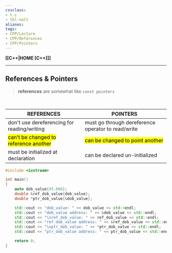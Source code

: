 ```yaml
---
cssclass:
- t-c
- tbl-nalt
aliases:
tags:
- CPP/Lecture
- CPP/References
- CPP/Pointers
---
```

**[[C++|HOME [C++]]]**

---
## References & Pointers
> **references** are somewhat like `const pointers`

<br>

| REFERENCES                                                               | POINTERS                                                             |
| ------------------------------------------------------------------------ | -------------------------------------------------------------------- |
| don't use dereferencing for reading/writing                              | must go through dereference operator to read/write                   |
| <mark class="hltr-lightred">can't be changed to reference another</mark> | <mark class="hltr-lightgreen">can be changed to point another</mark> |
| must be initialized at declaration                                       | can be declared un-initialized                                       |

```cpp
#include <iostream>

int main()
{
    auto dob_value{45.666};
    double &ref_dob_value{dob_value};
    double *ptr_dob_value{&dob_value};

    std::cout << "dob_value: " << dob_value << std::endl;
    std::cout << "dob_value address: " << &dob_value << std::endl;
    std::cout << "\nref_dob_value: " << ref_dob_value << std::endl;
    std::cout << "ref_dob_value address: " << &ref_dob_value << std::endl;
    std::cout << "\nptr_dob_value: " << *ptr_dob_value << std::endl;
    std::cout << "ptr_dob_value address: " << ptr_dob_value << std::endl;

    return 0;
}
```